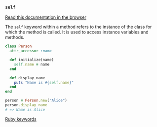 ### `self`

[Read this documentation in the browser](https://github.com/Shopify/ruby-lsp/blob/main/static_docs/descriptions/self.md)

The `self` keyword within a method refers to the instance of the class for which the method is called. It is used to access instance variables and methods.

```ruby
class Person
  attr_accessor :name

  def initialize(name)
    self.name = name
  end

  def display_name
    puts "Name is #{self.name}"
  end
end

person = Person.new("Alice")
person.display_name
# => Name is Alice
```

[Ruby keywords](https://docs.ruby-lang.org/en/3.3/keywords_rdoc.html)
